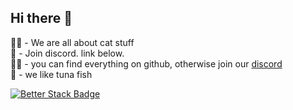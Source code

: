 
## Hi there 👋

🙋‍♀️ - We are all about cat stuff
<br>
🌈 - Join discord. link below.
<br>
👩‍💻 - you can find everything on github, otherwise join our <a href="https://discord.gg/thecats">discord</a> 
<br>
🍿 - we like tuna fish
<br>

[![Better Stack Badge](https://uptime.betterstack.com/status-badges/v3/monitor/1mbea.svg)](https://status.jonesyyy.com)
